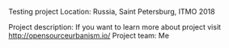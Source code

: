 Testing project
Location: Russia, Saint Petersburg, ITMO
2018

Project description: If you want to learn more about project visit http://opensourceurbanism.io/
Project team: Me


